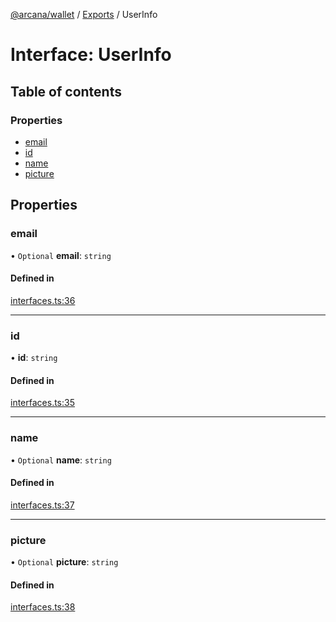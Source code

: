 [@arcana/wallet](../README.md) / [Exports](../modules.md) / UserInfo

# Interface: UserInfo

## Table of contents

### Properties

- [email](UserInfo.md#email)
- [id](UserInfo.md#id)
- [name](UserInfo.md#name)
- [picture](UserInfo.md#picture)

## Properties

### email

• `Optional` **email**: `string`

#### Defined in

[interfaces.ts:36](https://github.com/arcana-network/wallet/blob/99cb3f4/src/interfaces.ts#L36)

---

### id

• **id**: `string`

#### Defined in

[interfaces.ts:35](https://github.com/arcana-network/wallet/blob/99cb3f4/src/interfaces.ts#L35)

---

### name

• `Optional` **name**: `string`

#### Defined in

[interfaces.ts:37](https://github.com/arcana-network/wallet/blob/99cb3f4/src/interfaces.ts#L37)

---

### picture

• `Optional` **picture**: `string`

#### Defined in

[interfaces.ts:38](https://github.com/arcana-network/wallet/blob/99cb3f4/src/interfaces.ts#L38)

